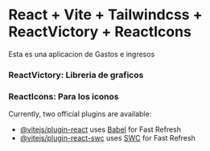 # React + Vite + Tailwindcss +  ReactVictory + ReactIcons 

Esta es una aplicacion de Gastos e ingresos 
 
### ReactVictory: Libreria de graficos
### ReactIcons: Para los iconos

Currently, two official plugins are available:

- [@vitejs/plugin-react](https://github.com/vitejs/vite-plugin-react/blob/main/packages/plugin-react/README.md) uses [Babel](https://babeljs.io/) for Fast Refresh
- [@vitejs/plugin-react-swc](https://github.com/vitejs/vite-plugin-react-swc) uses [SWC](https://swc.rs/) for Fast Refresh
